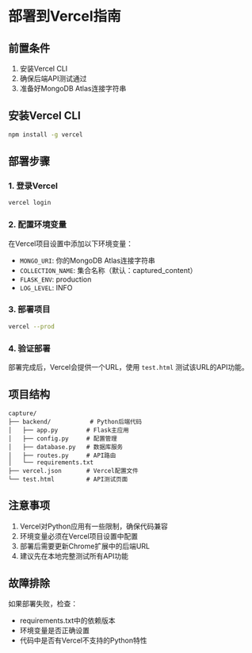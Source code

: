 # 部署到Vercel指南

## 前置条件

1. 安装Vercel CLI
2. 确保后端API测试通过
3. 准备好MongoDB Atlas连接字符串

## 安装Vercel CLI

```bash
npm install -g vercel
```

## 部署步骤

### 1. 登录Vercel

```bash
vercel login
```

### 2. 配置环境变量

在Vercel项目设置中添加以下环境变量：
- `MONGO_URI`: 你的MongoDB Atlas连接字符串
- `COLLECTION_NAME`: 集合名称（默认：captured_content）
- `FLASK_ENV`: production
- `LOG_LEVEL`: INFO

### 3. 部署项目

```bash
vercel --prod
```

### 4. 验证部署

部署完成后，Vercel会提供一个URL，使用 `test.html` 测试该URL的API功能。

## 项目结构

```
capture/
├── backend/           # Python后端代码
│   ├── app.py        # Flask主应用
│   ├── config.py     # 配置管理
│   ├── database.py   # 数据库服务
│   ├── routes.py     # API路由
│   └── requirements.txt
├── vercel.json       # Vercel配置文件
└── test.html         # API测试页面
```

## 注意事项

1. Vercel对Python应用有一些限制，确保代码兼容
2. 环境变量必须在Vercel项目设置中配置
3. 部署后需要更新Chrome扩展中的后端URL
4. 建议先在本地完整测试所有API功能

## 故障排除

如果部署失败，检查：
- requirements.txt中的依赖版本
- 环境变量是否正确设置
- 代码中是否有Vercel不支持的Python特性
